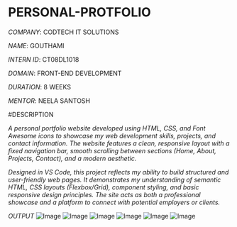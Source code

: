 # PERSONAL-PROTFOLIO

*COMPANY*: CODTECH IT SOLUTIONS

*NAME*: GOUTHAMI

*INTERN ID*: CT08DL1018  

*DOMAIN*: FRONT-END DEVELOPMENT

*DURATION*: 8 WEEKS

*MENTOR*: NEELA SANTOSH

#DESCRIPTION

*A personal portfolio website developed using HTML, CSS, and Font Awesome icons to showcase my web development skills, projects, and contact information. The website features a clean, responsive layout with a fixed navigation bar, smooth scrolling between sections (Home, About, Projects, Contact), and a modern aesthetic.*

*Designed in VS Code, this project reflects my ability to build structured and user-friendly web pages. It demonstrates my understanding of semantic HTML, CSS layouts (Flexbox/Grid), component styling, and basic responsive design principles. The site acts as both a professional showcase and a platform to connect with potential employers or clients.*

*OUTPUT*
![Image](https://github.com/user-attachments/assets/f3ef91e3-3886-453c-bb67-edcad43b8f21)
![Image](https://github.com/user-attachments/assets/2dd2fdf3-7ba7-4707-aa7a-5c4c657aeca0)
![Image](https://github.com/user-attachments/assets/38a1f343-eb85-4c04-8280-8d21b7e92d6e)
![Image](https://github.com/user-attachments/assets/7dae90c0-bd1c-427c-9e17-479108bf46ee)
![Image](https://github.com/user-attachments/assets/2b2876fe-a76d-43c8-b975-1b9c0b5423b9)
![Image](https://github.com/user-attachments/assets/623800f4-b7ce-44f3-b4b9-52405ea5aa59)
